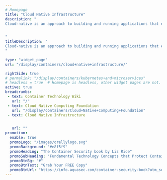 ```yaml
---
# Homepage
title: "Cloud Native Infrastructure"
description: "
Cloud-native is an approach to building and running applications that exploits the advantages of the cloud computing delivery model. Cloud-native infrastructure is the hardware and software that runs and supports the applications. This page gather resources about cloud native infrastructure and how to build it.


"
titleDescription: "
Cloud-native is an approach to building and running applications that exploits the advantages of the cloud computing delivery model. Cloud-native infrastructure is the hardware and software that runs and supports the applications. This page gather resources about cloud native infrastructure and how to build it.
" 

type: "widget_page"
url: "/display/containers/cloud+native+infrastructure/" 

rightSide: true 
# permalink: "/display/containers/kubernetes+and+microservices"
# headless = true  # Homepage is headless, other widget pages are not.
active: true
breadcrumbs:
 - text: Container Technology Wiki
   url: "/"
 - text: Cloud Native Computing Foundation
   url: "/display/containers/Cloud+Native+Computing+Foundation"
 - text: Cloud Native Infrastructure


   url: ""
promotion:
  enable: true
  promoLogo: "/images/orellylogo.svg"
  promoBackground: "#e8f5f9"
  promoHeading: "The Container Security book by Liz Rice"
  promoSubHeading: "Fundamental Technology Concepts that Protect Containerized Applications"
  promoBtnBg: "#"
  promoBtnText: "Grab Your FREE Copy"
  promoBtnUrl: "https://info.aquasec.com/container-security-book?utm_source=wiki"
---
```


